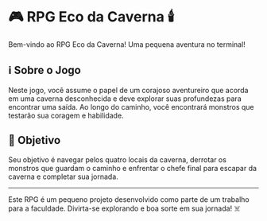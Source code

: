 # 🎮 RPG Eco da Caverna 🕯️

Bem-vindo ao RPG Eco da Caverna! Uma pequena aventura no terminal!

## ℹ️ Sobre o Jogo

Neste jogo, você assume o papel de um corajoso aventureiro que acorda em uma caverna desconhecida e deve explorar suas profundezas para encontrar uma saída. Ao longo do caminho, você encontrará monstros que testarão sua coragem e habilidade.

## 🎯 Objetivo

Seu objetivo é navegar pelos quatro locais da caverna, derrotar os monstros que guardam o caminho e enfrentar o chefe final para escapar da caverna e completar sua jornada.

---

Este RPG é um pequeno projeto desenvolvido como parte de um trabalho para a faculdade. Divirta-se explorando e boa sorte em sua jornada! ☠️
